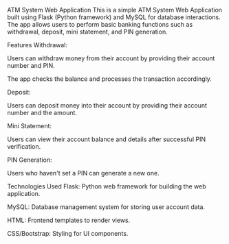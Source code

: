  ATM System Web Application
This is a simple ATM System Web Application built using Flask (Python framework) and MySQL for database interactions. The app allows users to perform basic banking functions such as withdrawal, deposit, mini statement, and PIN generation.

Features
Withdrawal:

Users can withdraw money from their account by providing their account number and PIN.

The app checks the balance and processes the transaction accordingly.

Deposit:

Users can deposit money into their account by providing their account number and the amount.

Mini Statement:

Users can view their account balance and details after successful PIN verification.

PIN Generation:

Users who haven't set a PIN can generate a new one.

Technologies Used
Flask: Python web framework for building the web application.

MySQL: Database management system for storing user account data.

HTML: Frontend templates to render views.

CSS/Bootstrap: Styling for UI components.

